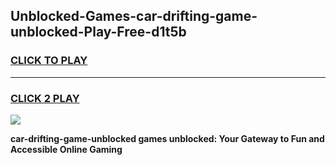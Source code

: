 
## Unblocked-Games-car-drifting-game-unblocked-Play-Free-d1t5b
<h3>
<a href="https://premium76.site?title=car-drifting-game-unblocked&ref=10A">CLICK TO PLAY</a></h3>
<hr>

<h3>
<a href="https://premium76.site?title=car-drifting-game-unblocked&ref=10A">CLICK 2 PLAY</a>
  
</h3>

<a href="https://premium76.site?title=car-drifting-game-unblocked&ref=10A"><img src="https://clearcache.store/games.png"></a>


**car-drifting-game-unblocked games unblocked: Your Gateway to Fun and Accessible Online Gaming**
